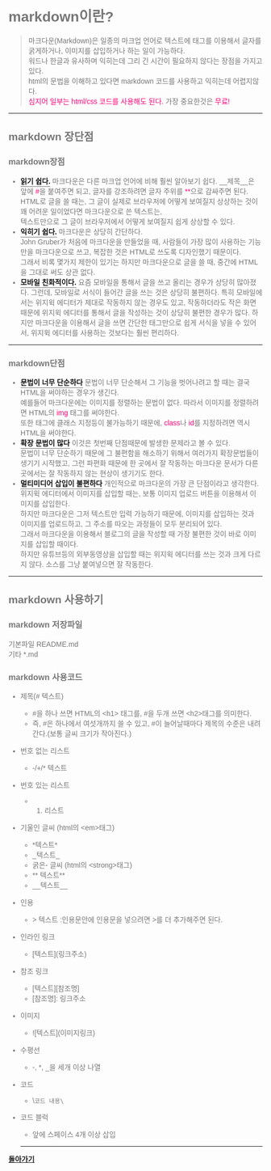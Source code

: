 <style> 
*,body{color:#777; font-family:arial, sans-serif;} 
.underline{border-bottom:1px solid #777; padding-bottom:2px; font-weight:bold;}
.red{color:#f07;}
.blue{color:#07f;}
.black{color:#121212;}
</style>

# markdown이란?
> 마크다운(Markdown)은 일종의 마크업 언어로 텍스트에 태그를 이용해서 글자를 굵게하거나, 이미지를 삽입하거나 하는 일이 가능하다.   
워드나 한글과 유사하며 익히는데 그리 긴 시간이 필요하지 않다는 장점을 가지고 있다.  
html의 문법을 이해하고 있다면 markdown 코드를 사용하고 익히는데 어렵지않다.  
<span style="color:#f07">심지어 일부는 html/css 코드를 사용해도 된다.</span>
가장 중요한것은 <span style="color:#f07">무료!</span>
___
## markdown 장단점

### markdown장점
* <span class="black underline">읽기 쉽다.</span>
마크다운은 다른 마크업 언어에 비해 훨씬 알아보기 쉽다. 
__제목__은 앞에 <span class="red">#</span>을 붙여주면 되고,
글자를 강조하려면 글자 주위를 <span class="red">**</span>으로 감싸주면 된다.  
HTML로 글을 쓸 때는, 그 글이 실제로 브라우저에 어떻게 보여질지 상상하는 것이 꽤 어려운 일이었다면 마크다운으로 쓴 텍스트는,  
텍스트만으로 그 글이 브라우저에서 어떻게 보여질지 쉽게 상상할 수 있다.
* <span class="black underline">익히기 쉽다.</span>
마크다운은 상당히 간단하다.  
John Gruber가 처음에 마크다운을 만들었을 때, 사람들이 가장 많이 사용하는 기능만을 마크다운으로 쓰고, 복잡한 것은 HTML로 쓰도록 디자인했기 때문이다.     
그래서 비록 몇가지 제한이 있기는 하지만 마크다운으로 글을 쓸 때, 중간에 HTML을 그대로 써도 상관 없다.
* <span class="black underline">모바일 친화적이다.</span>
요즘 모바일을 통해서 글을 쓰고 올리는 경우가 상당히 많아졌다.
그런데, 모바일로 서식이 들어간 글을 쓰는 것은 상당히 불편하다.
특히 모바일에서는 위지윅 에디터가 제대로 작동하지 않는 경우도 있고, 작동하더라도 작은 화면때문에 위지윅 에디터를 통해서 글을 작성하는 것이 상당히 불편한 경우가 많다. 
하지만 마크다운을 이용해서 글을 쓰면 간단한 태그만으로 쉽게 서식을 넣을 수 있어서, 위지윅 에디터를 사용하는 것보다는 훨씬 편리하다.
___
### markdown단점
* <span class="black underline">문법이 너무 단순하다</span>
문법이 너무 단순해서 그 기능을 벗어나려고 할 때는 결국 HTML을 써야하는 경우가 생긴다.  
예를들어 마크다운에는 이미지를 정렬하는 문법이 없다. 따라서 이미지를 정렬하려면 HTML의 <span class="red">img</span> 태그를 써야한다.   
또한 태그에 클래스 지정등이 불가능하기 때문에, <span class="red">class</span>나 <span class="red">id</span>를 지정하려면 역시 HTML을 써야한다.
* <span class="black underline">확장 문법이 많다</span>
이것은 첫번째 단점때문에 발생한 문제라고 볼 수 있다.  
문법이 너무 단순하기 때문에 그 불편함을 해소하기 위해서 여러가지 확장문법들이 생기기 시작했고, 그런 파편화 때문에 한 곳에서 잘 작동하는 마크다운 문서가 다른 곳에서는 잘 작동하지 않는 현상이 생기기도 한다.
* <span class="black underline">멀티미디어 삽입이 불편하다</span>
개인적으로 마크다운의 가장 큰 단점이라고 생각한다.  
위지윅 에디터에서 이미지를 삽입할 때는, 보통 이미지 업로드 버튼을 이용해서 이미지를 삽입한다.  
하지만 마크다운은 그저 텍스트만 입력 가능하기 때문에, 이미지를 삽입하는 것과 이미지를 업로드하고, 그 주소를 따오는 과정들이 모두 분리되어 있다.  
그래서 마크다운을 이용해서 블로그의 글을 작성할 때 가장 불편한 것이 바로 이미지를 삽입할 때이다.  
하지만 유튜브등의 외부동영상을 삽입할 때는 위지윅 에디터를 쓰는 것과 크게 다르지 않다. 소스를 그냥 붙여넣으면 잘 작동한다.

___
## markdown 사용하기

### markdown 저장파일
기본파일 README.md  
기타 \*.md

### markdown 사용코드
* 제목(# 텍스트)
  - \#을 하나 쓰면 HTML의 &lt;h1&gt; 태그를, #을 두개 쓰면 &lt;h2&gt;태그를 의미한다.  
  - 즉, #은 하나에서 여섯개까지 쓸 수 있고, #이 늘어날때마다 제목의 수준은 내려간다.(보통 글씨 크기가 작아진다.)
* 번호 없는 리스트
  - \-/+/* 텍스트
* 번호 있는 리스트
  - 1. 리스트
* 기울인 글씨 (html의 &lt;em&gt;태그)
  - \*텍스트\* 
  - \_텍스트\_
  * 굵은-  글씨 (html의 &lt;strong&gt;태그)
  - \*\* 텍스트\*\*
  - \_\_텍스트\_\_
* 인용
  - \> 텍스트 :인용문안에 인용문을 넣으려면 >를 더 추가해주면 된다.
* 인라인 링크
  - \[텍스트\](링크주소)
* 참조 링크
  - \[텍스트\]\[참조명\]
  - \[참조명\]: 링크주소
* 이미지
  - \!\[텍스트\]\(이미지링크\)
* 수평선
  - \-, \*, \_을 세개 이상 나열
* 코드
  - \\`코드 내용\`
* 코드 블럭
  - 앞에 스페이스 4개 이상 삽입
  
  
  ___
__[돌아가기](../README.md)__